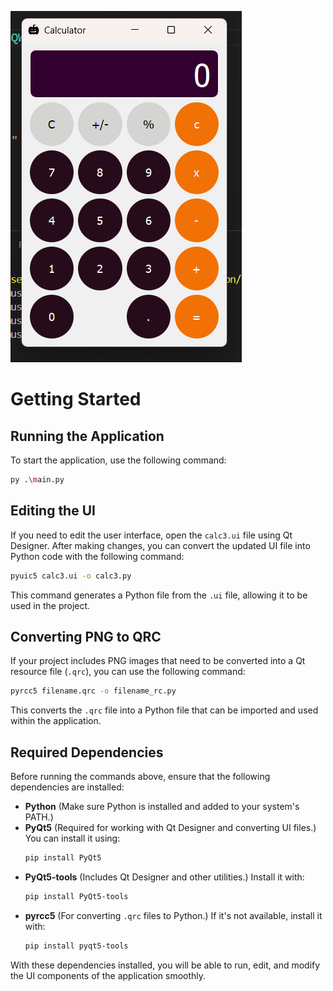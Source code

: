![calculator](preview.png)
# Getting Started

## Running the Application
To start the application, use the following command:
```bash
py .\main.py
```

## Editing the UI
If you need to edit the user interface, open the `calc3.ui` file using Qt Designer. After making changes, you can convert the updated UI file into Python code with the following command:
```bash
pyuic5 calc3.ui -o calc3.py
```
This command generates a Python file from the `.ui` file, allowing it to be used in the project.

## Converting PNG to QRC
If your project includes PNG images that need to be converted into a Qt resource file (`.qrc`), you can use the following command:
```bash
pyrcc5 filename.qrc -o filename_rc.py
```
This converts the `.qrc` file into a Python file that can be imported and used within the application.

## Required Dependencies
Before running the commands above, ensure that the following dependencies are installed:

- **Python** (Make sure Python is installed and added to your system's PATH.)
- **PyQt5** (Required for working with Qt Designer and converting UI files.) You can install it using:
  ```bash
  pip install PyQt5
  ```
- **PyQt5-tools** (Includes Qt Designer and other utilities.) Install it with:
  ```bash
  pip install PyQt5-tools
  ```
- **pyrcc5** (For converting `.qrc` files to Python.) If it's not available, install it with:
  ```bash
  pip install pyqt5-tools
  ```

With these dependencies installed, you will be able to run, edit, and modify the UI components of the application smoothly.

